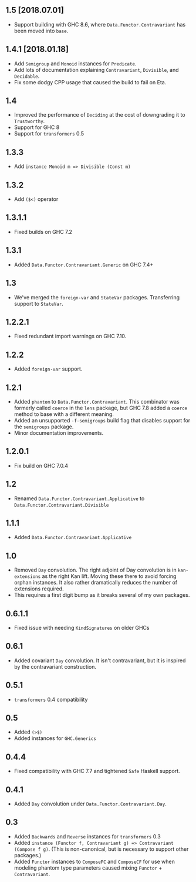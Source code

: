 1.5 [2018.07.01]
----------------
* Support building with GHC 8.6, where `Data.Functor.Contravariant` has been
  moved into `base`.

1.4.1 [2018.01.18]
------------------
* Add `Semigroup` and `Monoid` instances for `Predicate`.
* Add lots of documentation explaining `Contravariant`, `Divisible`, and
  `Decidable`.
* Fix some dodgy CPP usage that caused the build to fail on Eta.

1.4
---
* Improved the performance of `Deciding` at the cost of downgrading it to `Trustworthy`.
* Support for GHC 8
* Support for `transformers` 0.5

1.3.3
-----
* Add `instance Monoid m => Divisible (Const m)`

1.3.2
-----
* Add `($<)` operator

1.3.1.1
-------
* Fixed builds on GHC 7.2

1.3.1
-----
* Added `Data.Functor.Contravariant.Generic` on GHC 7.4+

1.3
---
* We've merged the `foreign-var` and `StateVar` packages. Transferring support to `StateVar`.

1.2.2.1
-------
* Fixed redundant import warnings on GHC 7.10.

1.2.2
-----
* Added `foreign-var` support.

1.2.1
-----
* Added `phantom` to `Data.Functor.Contravariant`. This combinator was formerly called `coerce` in the `lens` package, but
  GHC 7.8 added a `coerce` method to base with a different meaning.
* Added an unsupported `-f-semigroups` build flag that disables support for the `semigroups` package.
* Minor documentation improvements.

1.2.0.1
-----
* Fix build on GHC 7.0.4

1.2
-----
* Renamed `Data.Functor.Contravariant.Applicative` to `Data.Functor.Contravariant.Divisible`

1.1.1
-----
* Added `Data.Functor.Contravariant.Applicative`

1.0
---
* Removed `Day` convolution. The right adjoint of Day convolution is in `kan-extensions` as the right Kan lift. Moving these there to avoid forcing orphan instances. It also rather dramatically reduces the number of extensions required.
* This requires a first digit bump as it breaks several of my own packages.

0.6.1.1
-------
* Fixed issue with needing `KindSignatures` on older GHCs

0.6.1
-----
* Added covariant `Day` convolution. It isn't contravariant, but it is inspired by the contravariant construction.

0.5.1
-----
* `transformers` 0.4 compatibility

0.5
---
* Added `(>$)`
* Added instances for `GHC.Generics`

0.4.4
-----
* Fixed compatibility with GHC 7.7 and tightened `Safe` Haskell support.

0.4.1
-----
* Added `Day` convolution under `Data.Functor.Contravariant.Day`.

0.3
---
* Added `Backwards` and `Reverse` instances for `transformers` 0.3
* Added `instance (Functor f, Contravariant g) => Contravariant (Compose f g)`. (This is non-canonical, but is necessary to support other packages.)
* Added `Functor` instances to `ComposeFC` and `ComposeCF` for use when modeling phantom type parameters caused mixing `Functor` + `Contravariant`.
